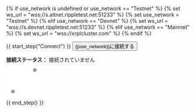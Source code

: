 {% if use_network is undefined or use_network == "Testnet" %}
  {% set ws_url = "wss://s.altnet.rippletest.net:51233" %}
  {% set use_network = "Testnet" %}
{% elif use_network == "Devnet" %}
  {% set ws_url = "wss://s.devnet.rippletest.net:51233" %}
{% elif use_network == "Mainnet" %}
  {% set ws_url = "wss://xrplcluster.com" %}
{% endif %}

{{ start_step("Connect") }}
<button id="connect-button" class="btn btn-primary" data-wsurl="{{ws_url}}">{{use_network}}に接続する</button>
<div>
  <strong>接続ステータス：</strong>
  <span id="connection-status">接続されていません</span>
  <div class="loader collapse" id="loader-connect"><img class="throbber" src="assets/img/xrp-loader-96.png"></div>
</div>
{{ end_step() }}
